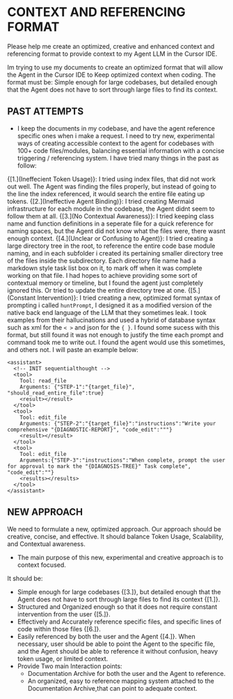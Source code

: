 # CONTEXT AND REFERENCING FORMAT

Please help me create an optimized, creative and enhanced context and referencing format to provide context to my Agent LLM in the Cursor IDE.

Im trying to use my documents to create an optimized format that will allow the Agent in the Cursor IDE to Keep optimized context when coding. The format must be:
Simple enough for large codebases, but detailed enough that the Agent does not have to sort through large files to find its context.

## PAST ATTEMPTS

- I keep the documents in my codebase, and have the agent reference specific ones when i make a request. I need to try new, experimental ways of creating accessible context to the agent for codebases with 100+ code files/modules, balancing essential information with a concise triggering / referencing system. I have tried many things in the past as follow:

{[1.](Ineffecient Token Usage)}: I tried using index files, that did not work out well. The Agent was finding the files properly, but instead of going to the line the index referenced, it would search the entire file eating up tokens.
{[2.](Ineffective Agent Binding)}: I tried creating Mermaid infrastructure for each module in the codebase, the Agent didnt seem to follow them at all.
{[3.](No Contextual Awareness)}: I tried keeping class name and function definitions in a seperate file for a quick reference for naming spaces, but the Agent did not know what the files were, there wasnt enough context.
{[4.](Unclear or Confusing to Agent)}: I tried creating a large directory tree in the root, to reference the entire code base module naming, and in each subfolder i created its pertaining smaller directory tree of the files inside the subdirectory. Each directory file name had a markdown style task list box on it, to mark off when it was complete working on that file. I had hopes to achieve providing some sort of contextual memory or timeline, but I found the agent just completely ignored this. Or tried to update the entire directory tree at one.
{[5.](Constant Intervention)}: I tried creating a new, optimized format syntax of prompting i called `huntPrompt`, I designed it as a modified version of the native back end language of the LLM that they sometimes leak. I took examples from their hallucinations and used a hybrid of database syntax such as xml for the `< >` and json for the `{ }`. I found some sucess with this format, but still found it was not enough to justify the time each prompt and command took me to write out. I found the agent would use this sometimes, and others not. I will paste an example below:

```huntPrompt
<assistant>
  <!-- INIT sequentialthought -->
  <tool>
    Tool: read_file
    Arguments: {"STEP-1":"{target_file}", "should_read_entire_file":true}
    <result></result>
  </tool>
  <tool>
    Tool: edit_file
    Arguments: {"STEP-2":"{target_file}":"instructions":"Write your comprehensive "{DIAGNOSTIC-REPORT}", "code_edit":"""}
    <result></result>
  </tool>
  <tool>
    Tool: edit_file
    Arguments:{"STEP-3":"instructions":"When complete, prompt the user for approval to mark the "{DIAGNOSIS-TREE}" Task complete", "code_edit":""} 
    <results></results>
  </tool>
</assistant>
```

## NEW APPROACH

We need to formulate a new, optimized approach. Our approach should be creative, concise, and effective. It should balance Token Usage, Scalability, and Contextual awareness.

- The main purpose of this new, experimental and creative approach is to context focused.

It should be:

- Simple enough for large codebases {[3.]}, but detailed enough that the Agent does not have to sort through large files to find its context {[1.]}.
- Structured and Organized enough so that it does not require constant intervention from the user {[5.]}.
- Effectively and Accurately reference specific files, and specific lines of code within those files {[6.]}.
- Easily referenced by both the user and the Agent {[4.]}. When necessary, user should be able to point the Agent to the specific file, and the Agent should be able to reference it without confusion, heavy token usage, or limited context.
- Provide Two main Interaction points:
  - Documentation Archive for both the user and the Agent to reference.
  - An organized, easy to reference mapping system attached to the Documentation Archive,that can point to adequate context.
